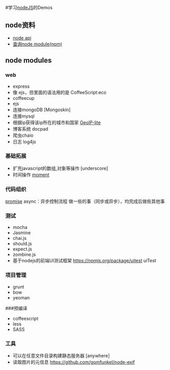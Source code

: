 #学习[nodeJS](http://nodejs.org/)的Demos

## node资料
* [node api](http://nodejs.org/api/)
* [查询node module(npm)](https://npmjs.org/)


## node modules

### web 
* express
* 像 ejs，但里面的语法用的是 CoffeeScript:eco
* coffeecup
* ejs
* 连接mongoDB [Mongoskin]
* 连接mysql
* 根据ip获得该ip所在的城市和国家 [GeoIP-lite](https://github.com/bluesmoon/node-geoip)
* 博客系统 docpad
* 爬虫chaio
* 日志 log4js

### 基础拓展
* 扩充javascript的数组,对象等操作 [underscore]
* 时间操作 [moment](http://momentjs.com/)

### 代码组织
[promise](https://github.com/kriszyp/node-promise)
async：异步控制流程 做一些的事（同步或异步），均完成后做些其他事

### 测试
* mocha
* Jasmine
* chai.js
* should.js
* expect.js
* zombine.js
* 基于nodejs的前端UI测试框架 https://npmjs.org/package/uitest uiTest


### 项目管理
* grunt
* bow
* yeoman

###预编译
* coffeescript
* less
* SASS

### 工具
* 可以在任意文件目录构建静态服务器 [anywhere]
* 读取图片的元信息 https://github.com/gomfunkel/node-exif

